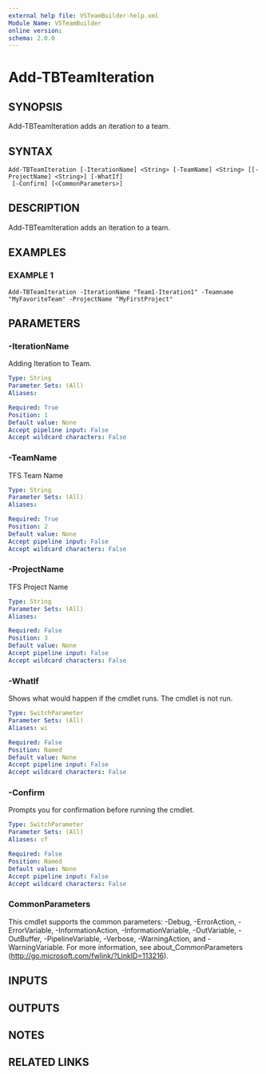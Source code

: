 ```yaml
---
external help file: VSTeamBuilder-help.xml
Module Name: VSTeamBuilder
online version:
schema: 2.0.0
---
```


# Add-TBTeamIteration

## SYNOPSIS
Add-TBTeamIteration adds an iteration to a team.

## SYNTAX

```
Add-TBTeamIteration [-IterationName] <String> [-TeamName] <String> [[-ProjectName] <String>] [-WhatIf]
 [-Confirm] [<CommonParameters>]
```

## DESCRIPTION
Add-TBTeamIteration adds an iteration to a team.

## EXAMPLES

### EXAMPLE 1
```
Add-TBTeamIteration -IterationName "Team1-Iteration1" -Teamname "MyFavoriteTeam" -ProjectName "MyFirstProject"
```

## PARAMETERS

### -IterationName
Adding Iteration to Team.

```yaml
Type: String
Parameter Sets: (All)
Aliases:

Required: True
Position: 1
Default value: None
Accept pipeline input: False
Accept wildcard characters: False
```

### -TeamName
TFS Team Name

```yaml
Type: String
Parameter Sets: (All)
Aliases:

Required: True
Position: 2
Default value: None
Accept pipeline input: False
Accept wildcard characters: False
```

### -ProjectName
TFS Project Name

```yaml
Type: String
Parameter Sets: (All)
Aliases:

Required: False
Position: 3
Default value: None
Accept pipeline input: False
Accept wildcard characters: False
```

### -WhatIf
Shows what would happen if the cmdlet runs.
The cmdlet is not run.

```yaml
Type: SwitchParameter
Parameter Sets: (All)
Aliases: wi

Required: False
Position: Named
Default value: None
Accept pipeline input: False
Accept wildcard characters: False
```

### -Confirm
Prompts you for confirmation before running the cmdlet.

```yaml
Type: SwitchParameter
Parameter Sets: (All)
Aliases: cf

Required: False
Position: Named
Default value: None
Accept pipeline input: False
Accept wildcard characters: False
```

### CommonParameters
This cmdlet supports the common parameters: -Debug, -ErrorAction, -ErrorVariable, -InformationAction, -InformationVariable, -OutVariable, -OutBuffer, -PipelineVariable, -Verbose, -WarningAction, and -WarningVariable.
For more information, see about_CommonParameters (http://go.microsoft.com/fwlink/?LinkID=113216).

## INPUTS

## OUTPUTS

## NOTES

## RELATED LINKS
